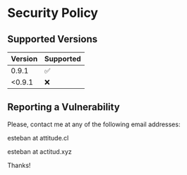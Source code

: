 # Security Policy

## Supported Versions

| Version | Supported          |
| ------- | ------------------ |
| 0.9.1  | :white_check_mark: |
| <0.9.1 | :x:                |

## Reporting a Vulnerability

Please, contact me at any of the following email addresses:

esteban at attitude.cl

esteban at actitud.xyz

Thanks!
